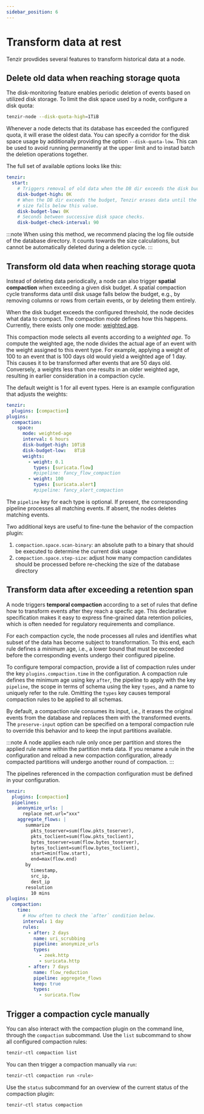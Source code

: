 ```yaml
---
sidebar_position: 6
---
```


# Transform data at rest

Tenzir provdides several features to transform historical data at a node.

## Delete old data when reaching storage quota

The disk-monitoring feature enables periodic deletion of events based on
utilized disk storage. To limit the disk space used by a node, configure a disk
quota:

```bash
tenzir-node --disk-quota-high=1TiB
```

Whenever a node detects that its database has exceeded the configured quota, it
will erase the oldest data. You can specify a corridor for the disk space usage
by additionally providing the option `--disk-quota-low`. This can be used to
avoid running permanently at the upper limit and to instad batch the deletion
operations together.

The full set of available options looks like this:

```yaml
tenzir:
  start:
    # Triggers removal of old data when the DB dir exceeds the disk budget.
    disk-budget-high: 0K
    # When the DB dir exceeds the budget, Tenzir erases data until the directory
    # size falls below this value.
    disk-budget-low: 0K
    # Seconds between successive disk space checks.
    disk-budget-check-interval: 90
```

:::note
When using this method, we recommend placing the log file outside of the
database directory. It counts towards the size calculations, but cannot be
automatically deleted during a deletion cycle.
:::

## Transform old data when reaching storage quota

Instead of deleting data periodically, a node can also trigger **spatial
compaction** when exceeding a given disk budget. A spatial compaction cycle
transforms data until disk usage falls below the budget, e.g., by removing
columns or rows from certain events, or by deleting them entirely.

When the disk budget exceeds the configured threshold, the node decides what
data to compact. The compaction *mode* defines how this happens. Currently,
there exists only one mode: [weighted age](#weighted-age).

This compaction mode selects all events according to a *weighted age*. To
compute the weighted age, the node divides the actual age of an event with the
weight assigned to this event type. For example, applying a weight of 100 to an
event that is 100 days old would yield a weighted age of 1 day. This causes it
to be transformed after events that are 50 days old. Conversely, a weights less
than one results in an older weighted age, resulting in earlier consideration in
a compaction cycle.

The default weight is 1 for all event types. Here is an example configuration
that adjusts the weights:

```yaml
tenzir:
  plugins: [compaction]
plugins:
  compaction:
    space:
      mode: weighted-age
      interval: 6 hours
      disk-budget-high: 10TiB
      disk-budget-low:   8TiB
      weights:
        - weight: 0.1
          types: [suricata.flow]
          #pipeline: fancy_flow_compaction
        - weight: 100
          types: [suricata.alert]
          #pipeline: fancy_alert_compaction
```

The `pipeline` key for each type is optional. If present, the corresponding
pipeline processes all matching events. If absent, the nodes deletes matching
events.

Two additional keys are useful to fine-tune the behavior of the compaction
plugin:

1. `compaction.space.scan-binary`: an absolute path to a binary that should be
   executed to determine the current disk usage
2. `compaction.space.step-size`: adjust how many compaction candidates should be
   processed before re-checking the size of the database directory

## Transform data after exceeding a retention span

A node triggers **temporal compaction** according to a set of rules that define
how to transform events after they reach a specfic age. This declarative
specification makes it easy to express fine-grained data retention policies,
which is often needed for regulatory requirements and compliance.

For each compaction cycle, the node processes all rules and identifies what
subset of the data has become subject to transformation. To this end, each rule
defines a *minimum* age, i.e., a lower bound that must be exceeded before the
corresponding events undergo their configured pipeline.

To configure temporal compaction, provide a list of compaction rules under the
key `plugins.compaction.time` in the configuration. A compaction rule defines
the minimum age using key `after`, the pipeline to apply with the key
`pipeline`, the scope in terms of schema using the key `types`, and a name to
uniquely refer to the rule. Omitting the `types` key causes temporal compaction
rules to be applied to all schemas.

By default, a compaction rule consumes its input, i.e., it erases the original
events from the database and replaces them with the transformed events. The
`preserve-input` option can be specified on a temporal compaction rule to
override this behavior and to keep the input partitions available.

:::note
A node applies each rule only once per partition and stores the applied rule
name within the partition meta data. If you rename a rule in the configuration
and reload a new compaction configuration, already compacted partitions will
undergo another round of compaction.
:::

The pipelines referenced in the compaction configuration must be defined in your
configuration.

```yaml
tenzir:
  plugins: [compaction]
  pipelines:
    anonymize_urls: |
      replace net.url="xxx"
    aggregate_flows: |
       summarize 
         pkts_toserver=sum(flow.pkts_toserver),
         pkts_toclient=sum(flow.pkts_toclient),
         bytes_toserver=sum(flow.bytes_toserver),
         bytes_toclient=sum(flow.bytes_toclient),
         start=min(flow.start),
         end=max(flow.end)
       by
         timestamp,
         src_ip,
         dest_ip
       resolution
         10 mins
plugins:
  compaction:
    time:
      # How often to check the `after` condition below.
      interval: 1 day
      rules:
        - after: 2 days
          name: uri_scrubbing
          pipeline: anonymize_urls
          types:
            - zeek.http
            - suricata.http
        - after: 7 days
          name: flow_reduction
          pipeline: aggregate_flows
          keep: true
          types:
            - suricata.flow
```

## Trigger a compaction cycle manually

You can also interact with the compaction plugin on the command line, through
the `compaction` subcommand. Use the `list` subcommand to show all configured
compaction rules:

```bash
tenzir-ctl compaction list
```

You can then trigger a compaction manually via `run`:

```bash
tenzir-ctl compaction run <rule>
```

Use the `status` subcommand for an overview of the current status of the
compaction plugin:

```bash
tenzir-ctl status compaction
```
